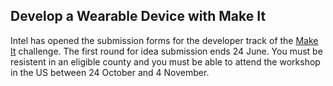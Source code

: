 ## Develop a Wearable Device with Make It

Intel has opened the submission forms for the developer track of the [Make It](https://makeit.intel.com/) challenge.
The first round for idea submission ends 24 June. You must be resistent in an eligible county and you must be able 
to attend the workshop in the US between 24 October and 4 November.
